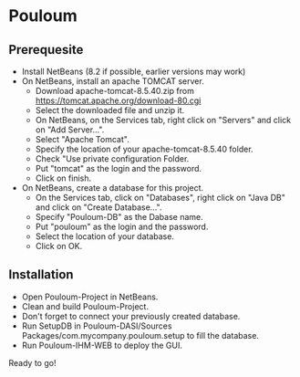 # Pouloum

## Prerequesite

- Install NetBeans (8.2 if possible, earlier versions may work)
- On NetBeans, install an apache TOMCAT server.
  - Download apache-tomcat-8.5.40.zip from https://tomcat.apache.org/download-80.cgi
  - Select the downloaded file and unzip it.
  - On NetBeans, on the Services tab, right click on "Servers" and click on "Add Server...".
  - Select "Apache Tomcat".
  - Specify the location of your apache-tomcat-8.5.40 folder.
  - Check "Use private configuration Folder.
  - Put "tomcat" as the login and the password.
  - Click on finish.
- On NetBeans, create a database for this project.
  - On the Services tab, click on "Databases", right click on "Java DB" and click on "Create Database...".
  - Specify "Pouloum-DB" as the Dabase name.
  - Put "pouloum" as the login and the password.
  - Select the location of your database.
  - Click on OK.
  

## Installation

- Open Pouloum-Project in NetBeans.
- Clean and build Pouloum-Project.
- Don't forget to connect your previously created database.
- Run SetupDB in Pouloum-DASI/Sources Packages/com.mycompany.pouloum.setup to fill the database.
- Run Pouloum-IHM-WEB to deploy the GUI.

Ready to go!

